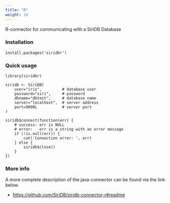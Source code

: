 ```yaml
---
title: "R"
weight: 14
---
```


R-connector for communicating with a SiriDB Database

### Installation

```{r}
install.packages('siridbr')
```

### Quick usage

```{r}
library(siridbr)

siridb <- SiriDB(
    user="iris",         # database user
    password="siri",     # password
    dbname="dbtest",     # database name
    server="localhost",  # server address
    port=9000L           # server port
)

siridb$connect(function(err) {
    # success: err is NULL
    # error:   err is a string with an error message
    if (!is.null(err)) {
        cat('Connection error: ', err)
    } else {
        siridb$close()
    }
})
```

### More info

A more complete description of the java-connector can be found via the link below.

- https://github.com/SiriDB/siridb-connector-r#readme

